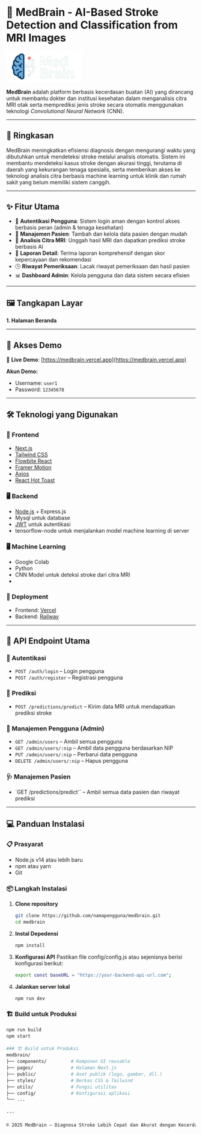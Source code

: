 # 🧠 MedBrain - AI-Based Stroke Detection and Classification from MRI Images

<img src="./public/images/Logo_1.png" alt="MedBrain Logo" width="200" />

**MedBrain** adalah platform berbasis kecerdasan buatan (AI) yang dirancang untuk membantu dokter dan institusi kesehatan dalam menganalisis citra MRI otak serta memprediksi jenis stroke secara otomatis menggunakan teknologi *Convolutional Neural Network* (CNN).

---

## 🧾 Ringkasan

MedBrain meningkatkan efisiensi diagnosis dengan mengurangi waktu yang dibutuhkan untuk mendeteksi stroke melalui analisis otomatis. Sistem ini membantu mendeteksi kasus stroke dengan akurasi tinggi, terutama di daerah yang kekurangan tenaga spesialis, serta memberikan akses ke teknologi analisis citra berbasis machine learning untuk klinik dan rumah sakit yang belum memiliki sistem canggih.

---

## ✨ Fitur Utama

- 🔐 **Autentikasi Pengguna**: Sistem login aman dengan kontrol akses berbasis peran (admin & tenaga kesehatan)
- 👤 **Manajemen Pasien**: Tambah dan kelola data pasien dengan mudah
- 🧠 **Analisis Citra MRI**: Unggah hasil MRI dan dapatkan prediksi stroke berbasis AI
- 📄 **Laporan Detail**: Terima laporan komprehensif dengan skor kepercayaan dan rekomendasi
- 🕓 **Riwayat Pemeriksaan**: Lacak riwayat pemeriksaan dan hasil pasien
- 📊 **Dashboard Admin**: Kelola pengguna dan data sistem secara efisien

---

## 🖼️ Tangkapan Layar

**1. Halaman Beranda**

---

## 🚀 Akses Demo

🔗 **Live Demo**: [https://medbrain.vercel.app](https://medbrain.vercel.app)

**Akun Demo:**

- Username: `user1`
- Password: `12345678`

---

## 🛠️ Teknologi yang Digunakan

### 🔧 Frontend

- [Next.js](https://nextjs.org/)
- [Tailwind CSS](https://tailwindcss.com/)
- [Flowbite React](https://flowbite-react.com/)
- [Framer Motion](https://www.framer.com/motion/)
- [Axios](https://axios-http.com/)
- [React Hot Toast](https://react-hot-toast.com/)

### 🖥️ Backend

- [Node.js](https://nodejs.org/) + Express.js
- Mysql untuk database
- [JWT](https://jwt.io/) untuk autentikasi
- tensorflow-node untuk menjalankan model machine learning di server

### 🖥️ Machine Learning
- Google Colab
- Python
- CNN Model untuk deteksi stroke dari citra MRI
- 
### 🚢 Deployment

- Frontend: [Vercel](https://vercel.com/)
- Backend: [Railway](https://railway.app/)

---

## 🔌 API Endpoint Utama

### 🔐 Autentikasi

- `POST /auth/login` – Login pengguna
- `POST /auth/register` – Registrasi pengguna

### 🧠 Prediksi

- `POST /predictions/predict` – Kirim data MRI untuk mendapatkan prediksi stroke

### 👤 Manajemen Pengguna (Admin)

- `GET /admin/users` – Ambil semua pengguna
- `GET /admin/users/:nip` – Ambil data pengguna berdasarkan NIP
- `PUT /admin/users/:nip` – Perbarui data pengguna
- `DELETE /admin/users/:nip` – Hapus pengguna

### 🩺 Manajemen Pasien

- `GET /predictions/predict`` – Ambil semua data pasien dan riwayat prediksi

---

## 💻 Panduan Instalasi

### 📋 Prasyarat

- Node.js v14 atau lebih baru
- npm atau yarn
- Git

### 📦 Langkah Instalasi

1. **Clone repository**
   ```bash
   git clone https://github.com/namapengguna/medbrain.git
   cd medbrain
2. **Instal Depedensi**
   ```bash
   npm install
3. **Konfigurasi API**
   Pastikan file config/config.js atau sejenisnya berisi konfigurasi berikut:
   ```bash
   export const baseURL = "https://your-backend-api-url.com";
4. **Jalankan server lokal**
   ```bash
   npm run dev

### 🏗️ Build untuk Produksi
```bash
npm run build
npm start

### 🏗️ Build untuk Produksi
medbrain/
├── components/         # Komponen UI reusable
├── pages/              # Halaman Next.js
├── public/             # Aset publik (logo, gambar, dll.)
├── styles/             # Berkas CSS & Tailwind
├── utils/              # Fungsi utilitas
├── config/             # Konfigurasi aplikasi
└── ...

---

© 2025 MedBrain — Diagnosa Stroke Lebih Cepat dan Akurat dengan Kecerdasan Buatan
